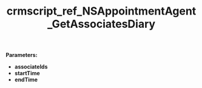﻿---
title: crmscript_ref_NSAppointmentAgent_GetAssociatesDiary
description: AppointmentArray GetAssociatesDiary(IntegerArray associateIds, DateTime startTime, DateTime endTime)
intellisense: NSAppointmentAgent.GetAssociatesDiary
keywords: NSAppointmentAgent,GetAssociatesDiary
so.topic: reference
---



**Parameters:**
 - **associateIds** 
 - **startTime** 
 - **endTime** 
